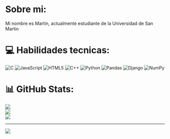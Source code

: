 # Sobre mi:
Mi nombre es Martin, actualmente estudiante de la Universidad de San Martin


# 💻 Habilidades tecnicas:
![C](https://img.shields.io/badge/c-%2300599C.svg?style=for-the-badge&logo=c&logoColor=white) ![JavaScript](https://img.shields.io/badge/javascript-%23323330.svg?style=for-the-badge&logo=javascript&logoColor=%23F7DF1E) ![HTML5](https://img.shields.io/badge/html5-%23E34F26.svg?style=for-the-badge&logo=html5&logoColor=white) ![C++](https://img.shields.io/badge/c++-%2300599C.svg?style=for-the-badge&logo=c%2B%2B&logoColor=white) ![Python](https://img.shields.io/badge/python-3670A0?style=for-the-badge&logo=python&logoColor=ffdd54) ![Pandas](https://img.shields.io/badge/pandas-%23150458.svg?style=for-the-badge&logo=pandas&logoColor=white) ![Django](https://img.shields.io/badge/django-%23092E20.svg?style=for-the-badge&logo=django&logoColor=white) ![NumPy](https://img.shields.io/badge/numpy-%23013243.svg?style=for-the-badge&logo=numpy&logoColor=white)
# 📊 GitHub Stats:
![](https://github-readme-stats.vercel.app/api?username=Martinschubert04&theme=transparent&hide_border=true&include_all_commits=false&count_private=false)<br/>
![](https://github-readme-streak-stats.herokuapp.com/?user=Martinschubert04&theme=transparent&hide_border=true)<br/>
![](https://github-readme-stats.vercel.app/api/top-langs/?username=Martinschubert04&theme=transparent&hide_border=true&include_all_commits=false&count_private=false&layout=compact)

---
[![](https://visitcount.itsvg.in/api?id=Martinschubert04&icon=0&color=0)](https://visitcount.itsvg.in)

<!-- Proudly created with GPRM ( https://gprm.itsvg.in ) -->
<!---
MartinSchubert04/MartinSchubert04 is a ✨ special ✨ repository because its `README.md` (this file) appears on your GitHub profile.
You can click the Preview link to take a look at your changes.
--->
